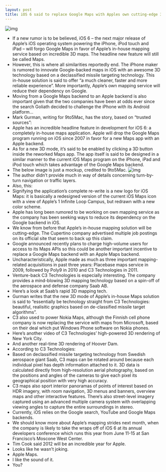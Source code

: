 ```yaml
---
layout: post
title: iOS 6 said to replace Google Maps with Apples own cutting-edge 3D Maps
---
```

![img](http://media.idownloadblog.com/wp-content/uploads/2012/05/C3-Technologies-3D-mpa-of-New-York-City.jpg)
* If a new rumor is to be believed, iOS 6 – the next major release of Apple’s iOS operating system powering the iPhone, iPod touch and iPad – will forgo Google Maps in favor of Apple’s in-house mapping service based on incredible 3D maps. The headline new feature will still be called Maps.
* However, this is where all similarities reportedly end. The iPhone maker is rumored to innovate Google-backed maps in iOS with an awesome 3D technology based on a declassified missile targeting technology. This in-house solution is said to offer “a much cleaner, faster and more reliable experience”. More importantly, Apple’s own mapping service will reduce their dependency on Google.
* Moving from a Google Maps backend to an Apple backend is also important given that the two companies have been at odds ever since the search Goliath decided to challenge the iPhone with its Android platform…
* Mark Gurman, writing for 9to5Mac, has the story, based on “trusted sources”:
* Apple has an incredible headline feature in development for iOS 6: a completely in-house maps application. Apple will drop the Google Maps program running on iOS since 2007 in favor for a new Maps app with an Apple backend.
* As for a new 3D mode, it’s said to be enabled by clicking a 3D button inside the reworked Maps app. The app itself is said to be designed in a similar manner to the current iOS Maps program on the iPhone, iPad and iPod touch which takes advantage of the Google Maps backend.
* The below image is just a mockup, credited to 9to5Mac.
![img](http://media.idownloadblog.com/wp-content/uploads/2012/05/iOS-6-Maps-mockup.jpeg)
* The author didn’t provide much in way of details concerning turn-by-turn navigation or traffic layers.
* Also, this:
* Signifying the application’s complete re-write is a new logo for iOS Maps: it is basically a redesigned version of the current iOS Maps icon with a view of Apple’s 1 Infinite Loop Campus, but redrawn with a new color scheme.
* Apple has long been rumored to be working on own mapping service as the company has been seeking ways to reduce its dependency on the Google backend in iOS.
* We know from before that Apple’s in-house mapping solution will be cutting-edge. The Cupertino company advertised multiple job postings on its official site that seem to back up this claim.
* Google announced recently plans to charge high-volume users for access to its Maps APIs so this could be another important incentive to replace a Google Maps backend with an Apple Maps backend.
* Uncharacteristically, Apple made as much as three important mapping-related acquisitions in past three years: Placebase maps service in 2009, followed by Poly9 in 2010 and C3 Technologies in 2011.
* Venture-back C3 Technologies is especially interesting. The company provides a mind-blowing 3D mapping technology based on a spin-off of the aerospace and defense company Saab AB.
* Here’s a look at Saab’s rapid 3D mapping tech.
* Gurman writes that the new 3D mode of Apple’s in-house Maps solution is said to “essentially be technology straight from C3 Technologies: beautiful, realisitic graphics based on de-classified missile target algorithms”.
* C3 also used to power Nokia Maps, although the Finnish cell phone company is now replacing the service with maps from Microsoft, based on their deal which put Windows Phone software on Nokia phones.
* Here’s another video of C3 Technologies’ high-powered 3D rendering of New York City.
* And another real-time 3D rendering of Hoover Dam.
* According to C3 Technologies:
* Based on declassified missile targeting technology from Swedish aerospace giant Saab, C3 maps can be rotated around because each individual pixel has depth information attached to it. 3D data is calculated directly from high-resolution aerial photography, based on the positions and angles of the cameras to give each pixel its geographical position with very high accuracy.
* C3 maps also sport interior panoramas of points of interest based on HDR imagery, with room navigation, 3D menus and banners, overview maps and other interactive features. There’s also street-level imagery captured using an advanced multiple camera system with overlapping viewing angles to capture the entire surroundings in stereo.
* Currently, iOS relies on the Google search, YouTube and Google Maps backends.
* We should know more about Apple’s mapping strides next month, when the company is likely to take the wraps off of iOS 6 at its annual developers conference which runs this year from June 11-15 at San Francisco’s Moscone West Center.
* Tim Cook said 2012 will be an incredible year for Apple.
* Looks like he wasn’t joking.
* Apple Maps.
* I like the sound of it.
* You?

